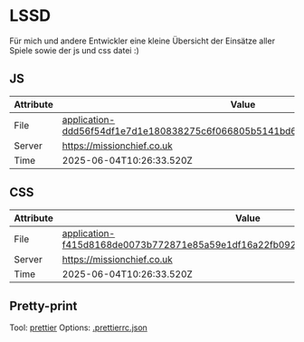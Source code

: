 # LSSD

Für mich und andere Entwickler eine kleine Übersicht der Einsätze aller Spiele sowie der js und css datei :)

<!-- automated -->

## JS

| Attribute | Value                                                                                                                                                                                                |
| --------- | ---------------------------------------------------------------------------------------------------------------------------------------------------------------------------------------------------- |
| File      | [application-ddd56f54df1e7d1e180838275c6f066805b5141bd636669ae5c27d7f36fcfd74.js](https://missionchief.co.uk/assets/application-ddd56f54df1e7d1e180838275c6f066805b5141bd636669ae5c27d7f36fcfd74.js) |
| Server    | https://missionchief.co.uk                                                                                                                                                                           |
| Time      | 2025-06-04T10:26:33.520Z                                                                                                                                                                             |

## CSS

| Attribute | Value                                                                                                                                                                                                  |
| --------- | ------------------------------------------------------------------------------------------------------------------------------------------------------------------------------------------------------ |
| File      | [application-f415d8168de0073b772871e85a59e1df16a22fb0927a7932c98803facc9ae5da.css](https://missionchief.co.uk/assets/application-f415d8168de0073b772871e85a59e1df16a22fb0927a7932c98803facc9ae5da.css) |
| Server    | https://missionchief.co.uk                                                                                                                                                                             |
| Time      | 2025-06-04T10:26:33.520Z                                                                                                                                                                               |

## Pretty-print

Tool: [prettier](https://prettier.io)
Options: [.prettierrc.json](./.prettierrc.json)

<!-- /automated -->
